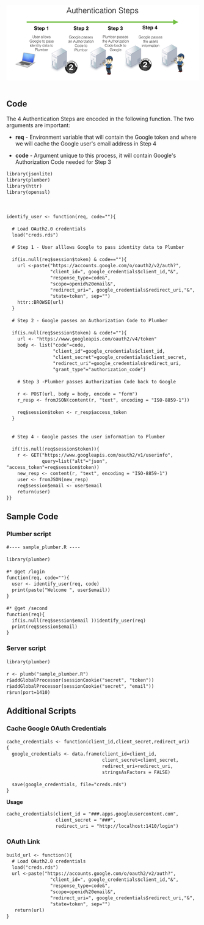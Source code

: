 <center>
<img src="images/auth-steps.png" , width="800px"/>
</center>
<br/>

Code
----

The 4 Authentication Steps are encoded in the following function. The
two arguments are important:

-   **req** - Environment variable that will contain the Google token
    and where we will cache the Google user's email address in Step 4

-   **code** - Argument unique to this process, it will contain Google's
    Authorization Code needed for Step 3

<!-- -->

    library(jsonlite)
    library(plumber)
    library(httr)
    library(openssl)



    identify_user <- function(req, code=""){
      
      # Load OAuth2.0 credentials
      load("creds.rds")
      
      # Step 1 - User alllows Google to pass identity data to Plumber
      
      if(is.null(req$session$token) & code==""){
        url <-paste("https://accounts.google.com/o/oauth2/v2/auth?",
                    "client_id=", google_credentials$client_id,"&",
                    "response_type=code&",
                    "scope=openid%20email&",
                    "redirect_uri=", google_credentials$redirect_uri,"&",
                    "state=token", sep="")
        httr::BROWSE(url)        
      }
      
      # Step 2 - Google passes an Authorization Code to Plumber
      
      if(is.null(req$session$token) & code!=""){
        url <- "https://www.googleapis.com/oauth2/v4/token"
        body <- list("code"=code,
                     "client_id"=google_credentials$client_id,
                     "client_secret"=google_credentials$client_secret,
                     "redirect_uri"=google_credentials$redirect_uri,
                     "grant_type"="authorization_code")
        
        # Step 3 -Plumber passes Authorization Code back to Google
        
        r <- POST(url, body = body, encode = "form")
        r_resp <- fromJSON(content(r, "text", encoding = "ISO-8859-1"))
        
        req$session$token <- r_resp$access_token
      }
      
      
      # Step 4 - Google passes the user information to Plumber
      
      if(!is.null(req$session$token)){
        r <- GET("https://www.googleapis.com/oauth2/v1/userinfo", 
                 query=list("alt"="json", "access_token"=req$session$token))
        new_resp <- content(r, "text", encoding = "ISO-8859-1")
        user <- fromJSON(new_resp)
        req$session$email <- user$email
        return(user)
    }}

Sample Code
-----------

### Plumber script

    #---- sample_plumber.R ----

    library(plumber)

    #* @get /login
    function(req, code=""){
      user <- identify_user(req, code)
      print(paste("Welcome ", user$email))
    }

    #* @get /second
    function(req){
      if(is.null(req$session$email ))identify_user(req)
      print(req$session$email)
    }

### Server script

    library(plumber)

    r <- plumb("sample_plumber.R") 
    r$addGlobalProcessor(sessionCookie("secret", "token"))
    r$addGlobalProcessor(sessionCookie("secret", "email"))
    r$run(port=1410)

Additional Scripts
------------------

### Cache Google OAuth Credentials

    cache_credentials <- function(client_id,client_secret,redirect_uri)
    {
      google_credentials <- data.frame(client_id=client_id, 
                                       client_secret=client_secret, 
                                       redirect_uri=redirect_uri, 
                                       stringsAsFactors = FALSE)
      
      save(google_credentials, file="creds.rds")
    } 

**Usage**

    cache_credentials(client_id = "###.apps.googleusercontent.com",
                      client_secret = "###",
                      redirect_uri = "http://localhost:1410/login")

### OAuth Link

    build_url <- function(){
      # Load OAuth2.0 credentials
      load("creds.rds")
      url <-paste("https://accounts.google.com/o/oauth2/v2/auth?",
                    "client_id=", google_credentials$client_id,"&",
                    "response_type=code&",
                    "scope=openid%20email&",
                    "redirect_uri=", google_credentials$redirect_uri,"&",
                    "state=token", sep="")
       return(url)      
    }
